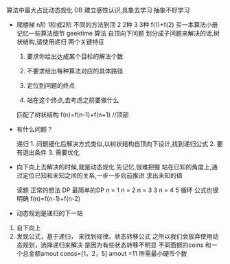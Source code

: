 算法中最大占比动态规化 DB
建立感性认识,具象去学习 抽象不好学习

- 爬楼梯 
    n阶
    1阶或2阶 不同的方法到顶
    2 2种
    3 3种 f(1)+f(2)
    买一本算法小册 记忆一些算法细节 geektime 算法
    自顶向下问题 划分成子问题来解决的话,树状结构,请使用递归
两个关键特征    
    1. 要求你给出达成某个目标的解法个数
    2. 不要求给出每种算法对应的具体路径


    3. 定位到问题的终点
    4. 站在这个终点,去考虑之前要做什么

    匹配了树状结构
    f(n)=f(n-1)+f(n+1) //顶部

- 有什么问题？

    递归
        1. 问题细化后解决方式类似,以树状结构自顶向下设计,找到递归公式
        2. 要有退出条件
        3. 需要优化

- 向下向上去解决的时候,就是动态规化 先记忆,很难把握
    站在已知的角度上,通过定位已知和未知之间的关系,一步一步向前推进
    求出未知的值

    读题 正常的想法 DP 最简单的DP 
    n = 1 n = 2
    n = 3 3
    n = 4 5 
    循环  公式也很明确 f(n)=f(n-1)+f(n-2)

- 动态规划是递归的下一站
1. 自下向上
2. 发现公式，基于递归， 来找到规律。状态转移公式
    之所以我们会放弃使用动态规划，选择递归来解决 是因为有些状态转移不明显
    不同面额的coins 和一个总金额amout conss=[1，2，5]
    amout =11
    所需最小硬币个数